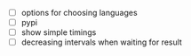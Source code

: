 - [ ] options for choosing languages
- [ ] pypi
- [ ] show simple timings
- [ ] decreasing intervals when waiting for result